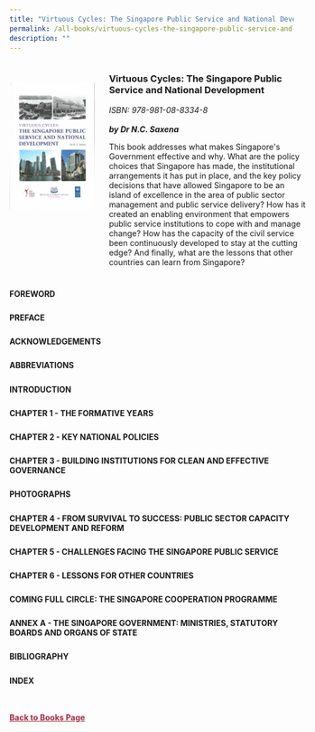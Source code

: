 ```yaml
---
title: "Virtuous Cycles: The Singapore Public Service and National Development"
permalink: /all-books/virtuous-cycles-the-singapore-public-service-and-national-development/
description: ""
---
```

<style>


.grid-container {
	display: grid;
	grid-template-columns: 30% 70%;
	grid-gap: 5%
	}
	
img {
		object-fit: contain;
		width: 100%;
		height: 80%;
	}	

.chapter-divider {
	margin-top: 5%;
	}	
	
.back a
{
	color: #9f2943;
	font-weight: bold;
	
}	


</style>

<div class="grid-container">
	<div class="grid-child"><img src="/images/Books/Virtuous%20Cycles%20The%20Singapore%20Public%20Service%20and%20National%20Development.jpg"></div>
	<div class="grid-child">
		<h3>Virtuous Cycles: The Singapore Public Service and National Development</h3>
		<i>ISBN: 978-981-08-8334-8</i><br>
		<i></i><br>
		<b><i>by Dr N.C. Saxena</i></b>
		<p>This book addresses what makes Singapore's Government effective and why. What are the policy choices that Singapore has made, the institutional arrangements it has put in place, and the key policy decisions that have allowed Singapore to be an island of excellence in the area of public sector management and public service delivery? How has it created an enabling environment that empowers public service institutions to cope with and manage change? How has the capacity of the civil service been continuously developed to stay at the cutting edge? And finally, what are the lessons that other countries can learn from Singapore?</p>
	</div>

</div>

<div>

<div class="chapter-divider">
<p><b>FOREWORD</b></p>

</div>
	
<div class="chapter-divider">
<p><b>PREFACE</b></p>

</div>
		
<div class="chapter-divider">
<p><b>ACKNOWLEDGEMENTS</b></p>

</div>
	
<div class="chapter-divider">
<p><b>ABBREVIATIONS</b></p>

</div>
	
<div class="chapter-divider">
<p><b>INTRODUCTION</b></p>

</div>
	

<div class="chapter-divider">
<p><b>CHAPTER 1 - THE FORMATIVE YEARS</b></p>

</div>
	
<div class="chapter-divider">
<p><b>CHAPTER 2 - KEY NATIONAL POLICIES</b></p>

</div>
	
<div class="chapter-divider">
<p><b>CHAPTER 3 - BUILDING INSTITUTIONS FOR CLEAN AND EFFECTIVE GOVERNANCE</b></p>

</div>
	
<div class="chapter-divider">
<p><b>PHOTOGRAPHS</b></p>

</div>
	
<div class="chapter-divider">
<p><b>CHAPTER 4 - FROM SURVIVAL TO SUCCESS: PUBLIC SECTOR CAPACITY DEVELOPMENT AND REFORM</b></p>

</div>
	
<div class="chapter-divider">
<p><b>CHAPTER 5 - CHALLENGES FACING THE SINGAPORE PUBLIC SERVICE</b></p>

</div>
	
<div class="chapter-divider">
<p><b>CHAPTER 6 - LESSONS FOR OTHER COUNTRIES</b></p>

</div>
	
<div class="chapter-divider">
<p><b>COMING FULL CIRCLE: THE SINGAPORE COOPERATION PROGRAMME</b></p>

</div>
	
<div class="chapter-divider">
<p><b>ANNEX A - THE SINGAPORE GOVERNMENT: MINISTRIES, STATUTORY BOARDS AND ORGANS OF STATE</b></p>

</div>	

<div class="chapter-divider">
<p><b>BIBLIOGRAPHY</b></p>

</div>	

<div class="chapter-divider">
<p><b>INDEX</b></p>

</div>	


</div>



<br>
<br>
<div class="back">
<a href="/books/">Back to Books Page</a>	

</div>